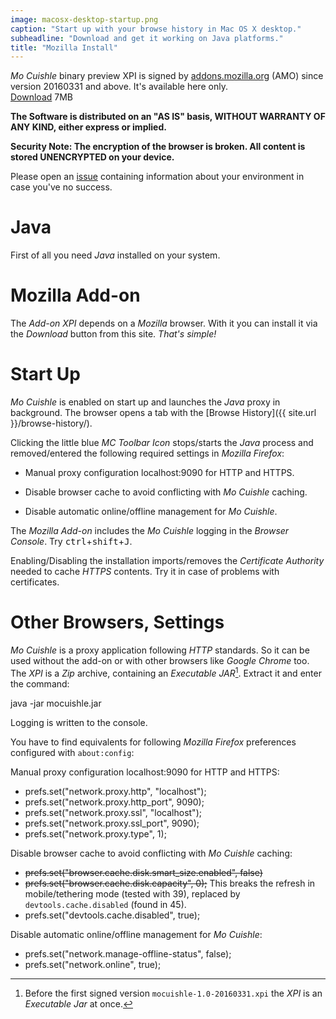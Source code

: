 ```yaml
---
image: macosx-desktop-startup.png
caption: "Start up with your browse history in Mac OS X desktop."
subheadline: "Download and get it working on Java platforms."
title: "Mozilla Install"
---
```


*Mo Cuishle* binary preview XPI is signed by 
[addons.mozilla.org](https://addons.mozilla.org/) (AMO) since version 20160331 
and above. It's available here only.<br><a class="button info" 
href="{{ site.url }}/mocuishle-binary-preview/mocuishle-1.0-20160926.xpi">Download</a> 7MB
<!--more-->

**The Software is distributed on an "AS IS" basis, WITHOUT WARRANTY OF ANY KIND, 
either express or implied.**

**Security Note: The encryption of the browser is broken. All content is stored 
UNENCRYPTED on your device.**

Please open an [issue](https://github.com/ganskef/MoCuishle/issues) containing 
information about your environment in case you've no success.

# Java

First of all you need *Java* installed on your system. 

# Mozilla Add-on

The *Add-on XPI* depends on a *Mozilla* browser. With it you can install it via 
the *Download* button from this site. *That's simple!*

# Start Up

*Mo Cuishle* is enabled on start up and launches the *Java* proxy in background. 
The browser opens a tab with the [Browse History]({{ site.url }}/browse-history/). 

Clicking the little blue *MC Toolbar Icon* stops/starts the *Java* process and 
removed/entered the following required settings in *Mozilla Firefox*:

 * Manual proxy configuration localhost:9090 for HTTP and HTTPS.

 * Disable browser cache to avoid conflicting with *Mo Cuishle* caching.

 * Disable automatic online/offline management for *Mo Cuishle*.

The *Mozilla Add-on* includes the *Mo Cuishle* logging in the *Browser Console*. 
Try <kbd>ctrl</kbd>+<kbd>shift</kbd>+<kbd>J</kbd>.

Enabling/Disabling the installation imports/removes the *Certificate Authority* 
needed to cache *HTTPS* contents. Try it in case of problems with certificates.

# Other Browsers, Settings

*Mo Cuishle* is a proxy application following *HTTP* standards. So it can be used 
without the add-on or with other browsers like *Google Chrome* too. The *XPI* is 
a *Zip* archive, containing an *Executable JAR*[^1]. Extract it and enter the 
command:

 java -jar mocuishle.jar

Logging is written to the console.

You have to find equivalents for following *Mozilla Firefox* preferences 
configured with `about:config`:

Manual proxy configuration localhost:9090 for HTTP and HTTPS:

 * prefs.set(&quot;network.proxy.http&quot;, &quot;localhost&quot;);
 * prefs.set(&quot;network.proxy.http_port&quot;, 9090);
 * prefs.set(&quot;network.proxy.ssl&quot;, &quot;localhost&quot;);
 * prefs.set(&quot;network.proxy.ssl_port&quot;, 9090);
 * prefs.set(&quot;network.proxy.type&quot;, 1);

Disable browser cache to avoid conflicting with *Mo Cuishle* caching:

 * <strike>prefs.set("browser.cache.disk.smart_size.enabled", false)</strike>
 * <strike>prefs.set(&quot;browser.cache.disk.capacity&quot;, 0);</strike>
   This breaks the refresh in mobile/tethering mode (tested with 39), replaced 
   by `devtools.cache.disabled` (found in 45).
 * prefs.set(&quot;devtools.cache.disabled&quot;, true);

Disable automatic online/offline management for *Mo Cuishle*:

 * prefs.set(&quot;network.manage-offline-status&quot;, false);
 * prefs.set(&quot;network.online&quot;, true);

[^1]: Before the first signed version `mocuishle-1.0-20160331.xpi` the *XPI* is 
      an *Executable Jar* at once. 